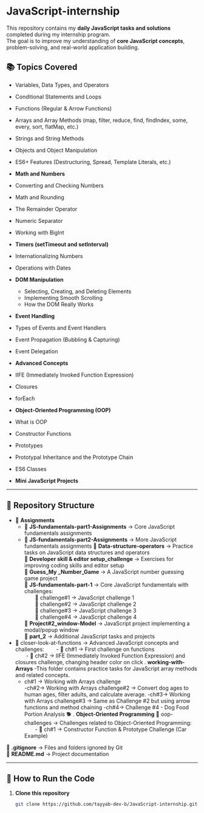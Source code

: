 # JavaScript-internship
This repository contains my **daily JavaScript tasks and solutions** completed during my internship program.  
The goal is to improve my understanding of **core JavaScript concepts**, problem-solving, and real-world application building.

## 📚 Topics Covered
- Variables, Data Types, and Operators
- Conditional Statements and Loops
- Functions (Regular & Arrow Functions)
- Arrays and Array Methods (map, filter, reduce, find, findIndex, some, every, sort, flatMap, etc.)
- Strings and String Methods
- Objects and Object Manipulation
- ES6+ Features (Destructuring, Spread, Template Literals, etc.)

- **Math and Numbers**
 - Converting and Checking Numbers
 - Math and Rounding
 - The Remainder Operator
 - Numeric Separator
 - Working with BigInt

- **Timers (setTimeout and setInterval)**
- Internationalizing Numbers
 - Operations with Dates

- **DOM Manipulation**
  - Selecting, Creating, and Deleting Elements
  - Implementing Smooth Scrolling
  - How the DOM Really Works

- **Event Handling**
 - Types of Events and Event Handlers
 - Event Propagation (Bubbling & Capturing)
 - Event Delegation

- **Advanced Concepts**
- IIFE (Immediately Invoked Function Expression)
- Closures
- forEach

- **Object-Oriented Programming (OOP)**
- What is OOP
 - Constructor Functions
 - Prototypes
 - Prototypal Inheritance and the Prototype Chain
- ES6 Classes

- **Mini JavaScript Projects**


---

## 📂 Repository Structure

- 📁 **Assignments**
  - 📁 **JS-fundamentals-part1-Assignments** → Core JavaScript fundamentals assignments
  - 📁 **JS-fundamentals-part2-Assignments** → More JavaScript fundamentals assignments
📁 **Data-structure-operators** → Practice tasks on JavaScript data structures and operators  
📁 **Developer skill & editor setup_challenge** → Exercises for improving coding skills and editor setup  
📁 **Guess_My _Number_Game** → A JavaScript number guessing game project  
📁 **JS-fundamentals-part-1** → Core JavaScript fundamentals with challenges:  
  📁 challenge#1 → JavaScript challenge 1  
  📁 challenge#2 → JavaScript challenge 2  
  📁 challenge#3 → JavaScript challenge 3  
  📁 challenge#4 → JavaScript challenge 4  
📁 **Project#2_window-Model** → JavaScript project implementing a modal/popup window  
📁 **part_2** → Additional JavaScript tasks and projects 
- 📁 closer-look-at-functions → Advanced JavaScript concepts and challenges:
  - 📁 ch#1 → First challenge on functions  
  - 📁 ch#2 → IIFE (Immediately Invoked Function Expression) and closures challenge, changing header color on click 
. **working-with-Arrays**
-This folder contains practice tasks for JavaScript array methods and related concepts.
   - ch#1 → Working with Arrays challenge  
   -ch#2→ Working with Arrays challenge#2 -> Convert dog ages to human ages, filter adults, and calculate average.
   -ch#3→ Working with Arrays challenge#3 ->  Same as Challenge #2 but using arrow functions and method chaining
   -ch#4→ Challenge #4 - Dog Food Portion Analysis 🐕
  . **Object-Oriented Programming**
   📁 oop-challenges → Challenges related to Object-Oriented Programming:
  - 📁 ch#1 → Constructor Function & Prototype Challenge (Car Example)

📄 **.gitignore** → Files and folders ignored by Git  
📄 **README.md** → Project documentation

---

## 🚀 How to Run the Code

1. **Clone this repository**  
   ```bash
   git clone https://github.com/tayyab-dev-b/JavaScript-internship.git

